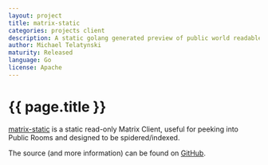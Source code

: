 ```yaml
---
layout: project
title: matrix-static
categories: projects client
description: A static golang generated preview of public world readable Matrix rooms
author: Michael Telatynski
maturity: Released
language: Go
license: Apache
---
```


# {{ page.title }}
[matrix-static](https://view.matrix.org) is a static read-only Matrix Client, useful for peeking into Public Rooms and designed to be spidered/indexed.

The source (and more information) can be found on [GitHub](https://github.com/t3chguy/matrix-static).
